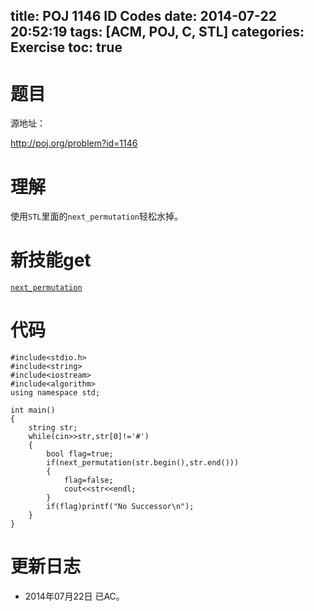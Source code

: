 ﻿title: POJ 1146 ID Codes
date: 2014-07-22 20:52:19
tags: [ACM, POJ, C, STL]
categories: Exercise
toc: true
---
# 题目
源地址：

http://poj.org/problem?id=1146

# 理解
使用`STL`里面的`next_permutation`轻松水掉。

<!-- more -->

# 新技能get
[`next_permutation`](http://www.cplusplus.com/reference/algorithm/next_permutation/)

# 代码
```
#include<stdio.h>
#include<string>
#include<iostream>
#include<algorithm>
using namespace std;

int main()
{
    string str;
    while(cin>>str,str[0]!='#')
    {
        bool flag=true;
        if(next_permutation(str.begin(),str.end()))
        {
            flag=false;
            cout<<str<<endl;
        }
        if(flag)printf("No Successor\n");
    }
}
```

# 更新日志
- 2014年07月22日 已AC。